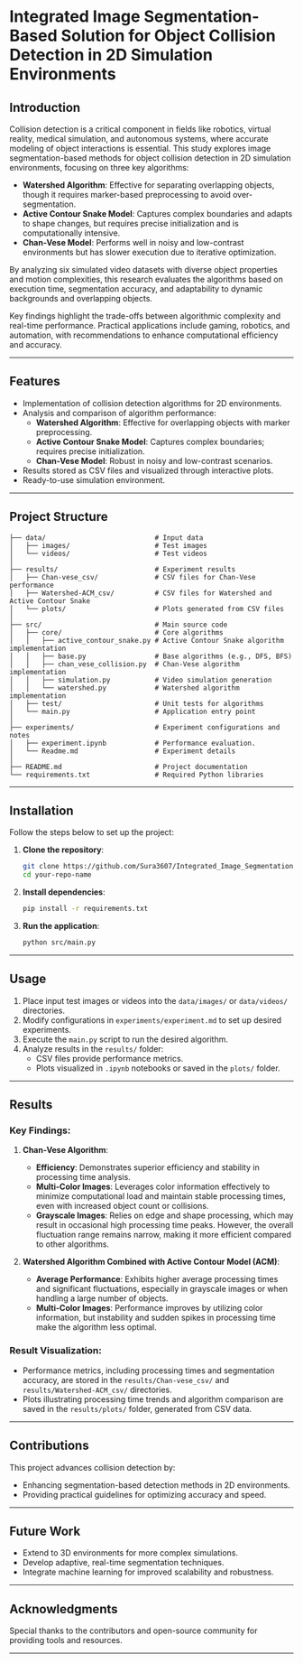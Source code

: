 # **Integrated Image Segmentation-Based Solution for Object Collision Detection in 2D Simulation Environments**

## Introduction  
Collision detection is a critical component in fields like robotics, virtual reality, medical simulation, and autonomous systems, where accurate modeling of object interactions is essential. This study explores image segmentation-based methods for object collision detection in 2D simulation environments, focusing on three key algorithms:  
- **Watershed Algorithm**: Effective for separating overlapping objects, though it requires marker-based preprocessing to avoid over-segmentation.  
- **Active Contour Snake Model**: Captures complex boundaries and adapts to shape changes, but requires precise initialization and is computationally intensive.  
- **Chan-Vese Model**: Performs well in noisy and low-contrast environments but has slower execution due to iterative optimization.  

By analyzing six simulated video datasets with diverse object properties and motion complexities, this research evaluates the algorithms based on execution time, segmentation accuracy, and adaptability to dynamic backgrounds and overlapping objects.  

Key findings highlight the trade-offs between algorithmic complexity and real-time performance. Practical applications include gaming, robotics, and automation, with recommendations to enhance computational efficiency and accuracy.  

---

## **Features**
- Implementation of collision detection algorithms for 2D environments.
- Analysis and comparison of algorithm performance:
  - **Watershed Algorithm**: Effective for overlapping objects with marker preprocessing.
  - **Active Contour Snake Model**: Captures complex boundaries; requires precise initialization.
  - **Chan-Vese Model**: Robust in noisy and low-contrast scenarios.
- Results stored as CSV files and visualized through interactive plots.
- Ready-to-use simulation environment.

---

## Project Structure  
```plaintext
├── data/                           # Input data
│   ├── images/                     # Test images
│   └── videos/                     # Test videos
│           
├── results/                        # Experiment results
│   ├── Chan-vese_csv/              # CSV files for Chan-Vese performance
│   ├── Watershed-ACM_csv/          # CSV files for Watershed and Active Contour Snake
│   └── plots/                      # Plots generated from CSV files
│                
├── src/                            # Main source code
│   ├── core/                       # Core algorithms
│   │   ├── active_contour_snake.py # Active Contour Snake algorithm implementation
│   │   ├── base.py                 # Base algorithms (e.g., DFS, BFS)
│   │   ├── chan_vese_collision.py  # Chan-Vese algorithm implementation
│   │   ├── simulation.py           # Video simulation generation
│   │   └── watershed.py            # Watershed algorithm implementation
│   ├── test/                       # Unit tests for algorithms
│   └── main.py                     # Application entry point
│           
├── experiments/                    # Experiment configurations and notes
│   ├── experiment.ipynb            # Performance evaluation.
│   └── Readme.md                   # Experiment details
│           
├── README.md                       # Project documentation
└── requirements.txt                # Required Python libraries
```

---

## **Installation**
Follow the steps below to set up the project:

1. **Clone the repository**:  
   ```bash
   git clone https://github.com/Sura3607/Integrated_Image_Segmentation-Based_Solution_for_Object-Collision_Detection_in_2D_Simulation_Environ.git
   cd your-repo-name
   ```

2. **Install dependencies**:  
   ```bash
   pip install -r requirements.txt
   ```

3. **Run the application**:  
   ```bash
   python src/main.py
   ```

---

## **Usage**
1. Place input test images or videos into the `data/images/` or `data/videos/` directories.
2. Modify configurations in `experiments/experiment.md` to set up desired experiments.
3. Execute the `main.py` script to run the desired algorithm.
4. Analyze results in the `results/` folder:
   - CSV files provide performance metrics.
   - Plots visualized in `.ipynb` notebooks or saved in the `plots/` folder.

---

## **Results**
### Key Findings:
1. **Chan-Vese Algorithm**:  
   - **Efficiency**: Demonstrates superior efficiency and stability in processing time analysis.  
   - **Multi-Color Images**: Leverages color information effectively to minimize computational load and maintain stable processing times, even with increased object count or collisions.  
   - **Grayscale Images**: Relies on edge and shape processing, which may result in occasional high processing time peaks. However, the overall fluctuation range remains narrow, making it more efficient compared to other algorithms.

2. **Watershed Algorithm Combined with Active Contour Model (ACM)**:  
   - **Average Performance**: Exhibits higher average processing times and significant fluctuations, especially in grayscale images or when handling a large number of objects.  
   - **Multi-Color Images**: Performance improves by utilizing color information, but instability and sudden spikes in processing time make the algorithm less optimal.  

### Result Visualization:
- Performance metrics, including processing times and segmentation accuracy, are stored in the `results/Chan-vese_csv/` and `results/Watershed-ACM_csv/` directories.  
- Plots illustrating processing time trends and algorithm comparison are saved in the `results/plots/` folder, generated from CSV data.  

---

## **Contributions**
This project advances collision detection by:  
- Enhancing segmentation-based detection methods in 2D environments.  
- Providing practical guidelines for optimizing accuracy and speed.  

---

## **Future Work**
- Extend to 3D environments for more complex simulations.  
- Develop adaptive, real-time segmentation techniques.  
- Integrate machine learning for improved scalability and robustness.  

---

## **Acknowledgments**
Special thanks to the contributors and open-source community for providing tools and resources.

--- 

